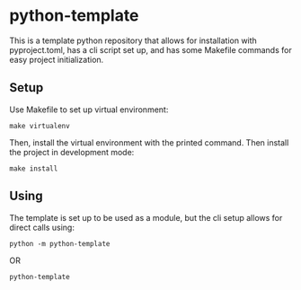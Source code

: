 # python-template

This is a template python repository that allows for installation with pyproject.toml, has a cli script set up, and has some Makefile commands for easy project initialization.

## Setup

Use Makefile to set up virtual environment:

`
make virtualenv
`

Then, install the virtual environment with the printed command. Then install the project in development mode:

`
make install
`

## Using

The template is set up to be used as a module, but the cli setup allows for direct calls using:

`
python -m python-template
`

OR

`
python-template
`
